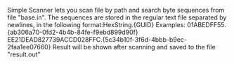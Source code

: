Simple Scanner lets you scan file by path and search byte sequences from file "base.in". The sequences are stored in the regular text file separated
by newlines, in the following format:HexString.{GUID} 
Examples:
01ABEDFF55.{ab306a70-0fd2-4b4b-84fe-f9ebd899d90f}
EE21DEAD827739ACCD028FFC.{5c34b10f-3f6d-4bbb-b9ec-2faa1ee07660} 
Result will be shown after scanning and saved to the file "result.out"